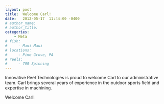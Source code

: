 ```yaml
---
layout: post
title:  Welcome Carl!
date:   2012-05-17  11:44:00 -0400
# author_name: 
# author_title: 
categories: 
    - Meta
# fish: 
#     - Maui Maui
# locations:
#     - Pine Grove, PA
# reels:
#     - 700 Spinning
---
```


Innovative Reel Technologies is proud to welcome Carl to our administrative team. Carl brings several years of experience in the outdoor sports field and expertise in machining.

Welcome Carl!